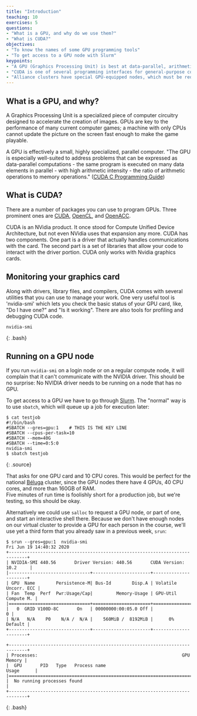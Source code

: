 ```yaml
---
title: "Introduction"
teaching: 10
exercises: 5
questions:
- "What is a GPU, and why do we use them?"
- "What is CUDA?"
objectives:
- "To know the names of some GPU programming tools"
- "To get access to a GPU node with Slurm"
keypoints:
- "A GPU (Graphics Processing Unit) is best at data-parallel, arithmetic-intense calculations"
- "CUDA is one of several programming interfaces for general-purpose computing on GPUs"
- "Alliance clusters have special GPU-equipped nodes, which must be requested from the scheduler"
---
```


## What is a GPU, and why?

A Graphics Processing Unit is a specialized piece of computer circuitry
designed to accelerate the creation of images.  GPUs are key to the performance
of many current computer games; a machine with only CPUs cannot update the
picture on the screen fast enough to make the game playable.

A GPU is effectively a small, highly specialized, parallel computer.  "The GPU
is especially well-suited to address problems that can be expressed as
data-parallel computations - the same program is executed on many data elements
in parallel - with high arithmetic intensity - the ratio of arithmetic
operations to memory operations." 
(<a href="https://docs.nvidia.com/cuda/cuda-c-programming-guide/index.html">CUDA
C Programming Guide</a>)

## What is CUDA?

There are a number of packages you can use to program GPUs. 
Three prominent ones are 
<a href="https://developer.nvidia.com/cuda-zone">CUDA</a>,
<a href="https://www.khronos.org/opencl/">OpenCL</a>, and 
<a href="https://www.openacc.org/">OpenACC</a>.

CUDA is an NVidia product. It once stood for Compute Unified Device
Architecture, but not even NVidia uses that expansion any more. CUDA has two
components. One part is a driver that actually handles communications with the
card. The second part is a set of libraries that allow your code to interact
with the driver portion. CUDA only works with Nvidia graphics cards.

## Monitoring your graphics card

Along with drivers, library files, and compilers, CUDA comes with several
utilities that you can use to manage your work. One very useful tool is
'nvidia-smi' which lets you check the basic status of your GPU card, like, 
"Do I have one?" and "Is it working". 
There are also tools for profiling and debugging CUDA code.

~~~
nvidia-smi
~~~
{: .bash}

## Running on a GPU node

If you run `nvidia-smi` on a login node or on a regular compute node, it will complain that 
it can't communicate with the NVIDIA driver. This should be no surprise: No NVIDIA driver
needs to be running on a node that has no GPU.

To get access to a GPU we have to go through 
[Slurm](https://docs.alliancecan.ca/wiki/Running_jobs#Interactive_jobs).
The "normal" way is to use `sbatch`, which will queue up a job for execution later:

~~~
$ cat testjob
#!/bin/bash
#SBATCH --gres=gpu:1    # THIS IS THE KEY LINE
#SBATCH --cpus-per-task=10
#SBATCH --mem=40G
#SBATCH --time=0:5:0
nvidia-smi
$ sbatch testjob
~~~
{: .source}

That asks for one GPU card and 10 CPU cores.  This would be perfect for the national
[Béluga](https://docs.alliancecan.ca/wiki/B%C3%A9luga/en) cluster, 
since the GPU nodes there have 4 GPUs, 40 CPU cores, and more than 160GB of RAM.  
Five minutes of run time is foolishly short for a production job, but we're testing, 
so this should be okay.

Alternatively we could use `salloc` to request a GPU node, or part of one, 
and start an interactive shell there. Because we don't have enough nodes
on our virtual cluster to provide a GPU for each person in the course, we'll use 
yet a third form that you already saw in a previous week, `srun`:

~~~~
$ srun --gres=gpu:1  nvidia-smi
Fri Jun 19 14:40:32 2020
+-----------------------------------------------------------------------------+
| NVIDIA-SMI 440.56       Driver Version: 440.56       CUDA Version: 10.2     |
|-------------------------------+----------------------+----------------------+
| GPU  Name        Persistence-M| Bus-Id        Disp.A | Volatile Uncorr. ECC |
| Fan  Temp  Perf  Pwr:Usage/Cap|         Memory-Usage | GPU-Util  Compute M. |
|===============================+======================+======================|
|   0  GRID V100D-8C       On   | 00000000:00:05.0 Off |                    0 |
| N/A   N/A    P0    N/A /  N/A |    560MiB /  8192MiB |      0%      Default |
+-------------------------------+----------------------+----------------------+

+-----------------------------------------------------------------------------+
| Processes:                                                       GPU Memory |
|  GPU       PID   Type   Process name                             Usage      |
|=============================================================================|
|  No running processes found                                                 |
+-----------------------------------------------------------------------------+
~~~~
{: .bash}
